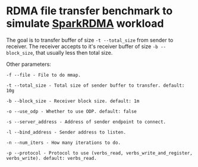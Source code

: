 # RDMA file transfer benchmark to simulate [SparkRDMA](https://github.com/Mellanox/SparkRDMA) workload

The goal is to transfer buffer of size `-t --total_size` from sender to receiver. The receiver accepts to it's receiver buffer of size `-b --block_size`, that usually less then total size.

Other parameters:
```
-f --file - File to do mmap.

-t --total_size - Total size of sender buffer to transfer. default: 10g

-b --block_size - Receiver block size. default: 1m

-o --use_odp - Whether to use ODP. default: false

-s --server_address - Address of sender endpoint to connect.

-l --bind_address - Sender address to listen.

-n --num_iters - How many iterations to do.

-p --protocol - Protocol to use (verbs_read, verbs_write_and_register, verbs_write). default: verbs_read.
```